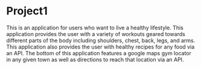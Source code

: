 # Project1

This is an application for users who want to live a healthy lifestyle. This application provides the user with a variety of workouts geared towards different parts of the body including shoulders, chest, back, legs, and arms. This application also provides the user with healthy recipes for any food via an API. The bottom of this application features a google maps gym locator in any given town as well as directions to reach that location via an API.